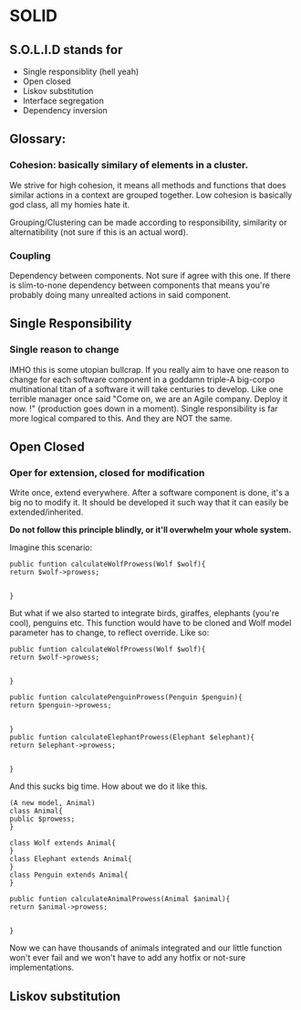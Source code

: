 # SOLID

## S.O.L.I.D stands for
- Single responsiblity (hell yeah)
- Open closed
- Liskov substitution
- Interface segregation
- Dependency inversion


## Glossary:

### Cohesion: basically similary of elements in a cluster.
We strive for high cohesion, it means all methods and functions that does similar actions in a context are grouped together. Low cohesion is basically god class, all my homies hate it.

Grouping/Clustering can be made according to responsibility, similarity or alternatibility (not sure if this is an actual word).

### Coupling
Dependency between components. Not sure if agree with this one. If there is slim-to-none dependency between components that means you're probably doing many unrealted actions in said component.




## Single Responsibility

### Single reason to change
IMHO this is some utopian bullcrap. If you really aim to have one reason to change for each software component in a goddamn triple-A big-corpo multinational titan of a software it will take centuries to develop. Like one terrible manager once said "Come on, we are an Agile company. Deploy it now. !" (production goes down in a moment). Single responsibility is far more logical compared to this. And they are NOT the same.

## Open Closed

### Oper for extension, closed for modification
Write once, extend everywhere. After a software component is done, it's a big no to modify it. It should be developed it such way that it can easily be extended/inherited. 

**Do not follow this principle blindly, or it'll overwhelm your whole system.**

Imagine this scenario:

```
public funtion calculateWolfProwess(Wolf $wolf){
return $wolf->prowess;
  
  
}
```
But what if we also started to integrate birds, giraffes, elephants (you're cool), penguins etc. This function would have to be cloned and Wolf model parameter has to change, to reflect override. Like so:
```
public funtion calculateWolfProwess(Wolf $wolf){
return $wolf->prowess;
  
  
}

public funtion calculatePenguinProwess(Penguin $penguin){
return $penguin->prowess;
  
  
}
public funtion calculateElephantProwess(Elephant $elephant){
return $elephant->prowess;
  
  
}

```

And this sucks big time. How about we do it like this.

```
(A new model, Animal)
class Animal{
public $prowess;
}

class Wolf extends Animal{
}
class Elephant extends Animal{
}
class Penguin extends Animal{
}

public funtion calculateAnimalProwess(Animal $animal){
return $animal->prowess;
  
  
}
```

Now we can have thousands of animals integrated and our little function won't ever fail and we won't have to add any hotfix or not-sure implementations.



## Liskov substitution

